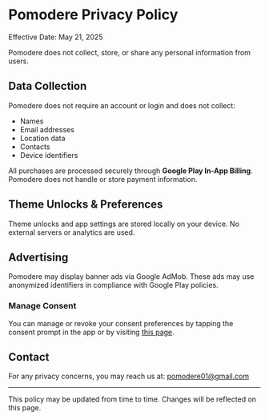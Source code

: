 # Pomodere Privacy Policy

Effective Date: May 21, 2025

Pomodere does not collect, store, or share any personal information from users.

## Data Collection
Pomodere does not require an account or login and does not collect:
- Names
- Email addresses
- Location data
- Contacts
- Device identifiers

All purchases are processed securely through **Google Play In-App Billing**. Pomodere does not handle or store payment information.

## Theme Unlocks & Preferences
Theme unlocks and app settings are stored locally on your device. No external servers or analytics are used.

## Advertising
Pomodere may display banner ads via Google AdMob. These ads may use anonymized identifiers in compliance with Google Play policies.

### Manage Consent
You can manage or revoke your consent preferences by tapping the consent prompt in the app or by visiting [this page](https://www.yourlinkhere.com).

## Contact
For any privacy concerns, you may reach us at: pomodere01@gmail.com

---

This policy may be updated from time to time. Changes will be reflected on this page.
